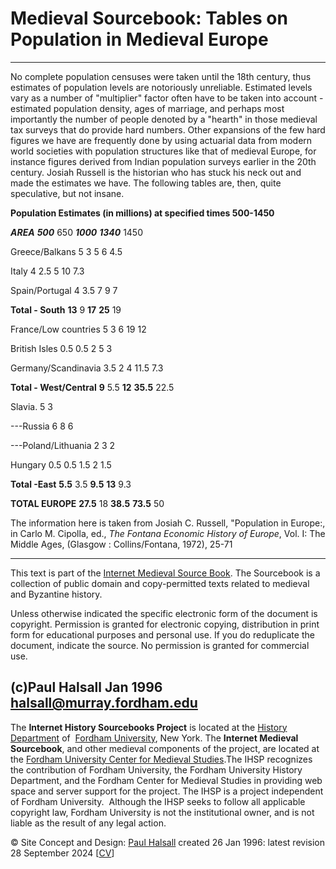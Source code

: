 # Medieval Sourcebook: Tables on Population in Medieval Europe
---

No complete population censuses were taken until the 18th century, thus estimates of population levels are notoriously unreliable. Estimated levels vary as a number of "multiplier" factor often have to be taken into account - estimated population density, ages of marriage, and perhaps most importantly the number of people denoted by a "hearth" in those medieval tax surveys that do provide hard numbers. Other expansions of the few hard figures we have are frequently done by using actuarial data from modern world societies with population structures like that of medieval Europe, for instance figures derived from Indian population surveys earlier in the 20th century. Josiah Russell is the historian who has stuck his neck out and made the estimates we have. The following tables are, then, quite speculative, but not insane.

**Population Estimates (in millions) at specified times 500-1450**

_**AREA**_                  _**500**_     650     _**1000**_    _**1340**_   1450   



Greece/Balkans        5       3       5       6      4.5    

Italy                 4       2.5     5       10     7.3    

Spain/Portugal        4       3.5     7       9      7      

**Total - South**         **13**      9       **17**      **25**     19     



France/Low countries  5       3       6       19     12     

British Isles         0.5     0.5     2       5      3      

Germany/Scandinavia   3.5     2       4       11.5   7.3    

**Total - West/Central**  **9**       5.5     **12**      **35.5**   22.5   



Slavia.               5       3                             

---Russia                             6       8      6      

---Poland/Lithuania                   2       3      2      

Hungary               0.5     0.5     1.5     2      1.5    

**Total -East**           **5.5**     3.5     **9.5**     **13**     9.3    

**TOTAL EUROPE**          **27.5**    18      **38.5**    **73.5**   50     

          

The information here is taken from Josiah C. Russell, "Population in Europe:, in Carlo M. Cipolla, ed., _The Fontana Economic History of Europe_, Vol. I: The Middle Ages, (Glasgow : Collins/Fontana, 1972), 25-71

---

This text is part of the [Internet Medieval Source Book](https://sourcebooks.fordham.edu/halsall/sbook.asp). The Sourcebook is a collection of public domain and copy-permitted texts related to medieval and Byzantine history.

Unless otherwise indicated the specific electronic form of the document is copyright. Permission is granted for electronic copying, distribution in print form for educational purposes and personal use. If you do reduplicate the document, indicate the source. No permission is granted for commercial use.

(c)Paul Halsall Jan 1996  
halsall@murray.fordham.edu
---

The **Internet History Sourcebooks Project** is located at the [History Department](https://www.fordham.edu/history/) of  [Fordham University](http://www.fordham.edu/), New York. The **Internet Medieval Sourcebook**, and other medieval components of the project, are located at the [Fordham University Center for Medieval Studies](https://www.fordham.edu/mvst).The IHSP recognizes the contribution of Fordham University, the Fordham University History Department, and the Fordham Center for Medieval Studies in providing web space and server support for the project. The IHSP is a project independent of Fordham University.  Although the IHSP seeks to follow all applicable copyright law, Fordham University is not the institutional owner, and is not liable as the result of any legal action.  
  
© Site Concept and Design: [Paul Halsall](mailto:ihsp@fordham.edu?subject=Sourcebooks%20Project) created 26 Jan 1996: latest revision 28 September 2024 [[CV](https://sourcebooks.fordham.edu/halsall/cv.asp)]